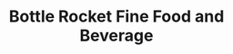 ---
layout: place
title: "Bottle Rocket Fine Food and Beverage"
permalink: /georgia/atlanta/bottle-rocket-fine-food-and-beverage.html
stateAbbr: GA
stateName: Georgia
cityName: Atlanta
seo:
  name: "Bottle Rocket Fine Food and Beverage"
  type: Restaurant
  links: http://www.bottlerocketatl.com/
description: "Trendy hangout offering sushi & Japanese-American–fusion dishes, plus creative cocktails. Bottle Rocket Fine Food and Beverage serves delicious sushi in Atlanta, Georgia. Try fresh Japanese dishes for a great dining experience. Available for takeout, delivery, and dinner."
place_id: ChIJJQEcinkD9YgRw46X2vrQ7rA
photos:
  - name: >-
      places/ChIJJQEcinkD9YgRw46X2vrQ7rA/photos/AeeoHcLj8qfSUVWrMYctnafISv2pLaekmMxQPu2-s1tRsKEvQTvAuFPlMzJOiDE2Fj-MgFBUqt3uLr6x2a5qeLjanMsgPDGS9z_IsaszO6hbKSrGlx_Qy3VqjT1ocIkIC36pChvzJyz7T8KTygnzacMAgm0HBgolzizQdo70l1htr5PhMOU2YnW-Tm12pj6m8GekpAFFiLST2XOFHmemPr1eimrRnllPaxp0acw8ZSwscOD52T3rC38TOwL8cGYjeqKn5rtfIOfl7jSWKEWsEpD0oFhk7b6XUtpbZdivdHuPe1_L3A
    widthPx: 1020
    heightPx: 400
    authorAttributions:
      - displayName: Bottle Rocket Fine Food and Beverage
        uri: https://maps.google.com/maps/contrib/117034873783845675454
        photoUri: >-
          https://lh3.googleusercontent.com/a-/ALV-UjXAjka7Nt_IxwKB8XH_gmD_oLB_IQUOf9TiAr8s2oUQv2HwIxI=s100-p-k-no-mo
    flagContentUri: >-
      https://www.google.com/local/imagery/report/?cb_client=maps_api_places.places_api&image_key=!1e10!2sAF1QipNCDLZ0Rpn2innozYrrOs1ZsTumWcyBpzBNM04M&hl=en-US
    googleMapsUri: >-
      https://www.google.com/maps/place//data=!3m4!1e2!3m2!1sAF1QipNCDLZ0Rpn2innozYrrOs1ZsTumWcyBpzBNM04M!2e10!4m2!3m1!1s0x88f503798a1c0125:0xb0eed0fada978ec3
  - name: >-
      places/ChIJJQEcinkD9YgRw46X2vrQ7rA/photos/AeeoHcKIhidw9lk003Y2EPFPJx1pLOAKym6Nm_ZEvSRLDl_s-5UVL7cZQrqNT-yUkS5hNCYjBwDJN8LQ6mvIbmciUepcJk1rHKYrzgjCBnMHz6G11xrw5PSbDZbLpufwBNiCIFVZ9lOVf8d1iFKdoRpP7ecHm2akWNDeq-ops2vhdhzn2zKvOMgnDszHT1swr7DzmcDBcOx1mj7t_eeho1qCwmJnENKuolBMeqG8yUXQ0FEcz3dJH2NIS099ghMEYex2U0vAqyZfGfRYN7WZN6e_G8AJdJMznWh4QCgo-Gib21KVGQ
    widthPx: 1152
    heightPx: 2048
    authorAttributions:
      - displayName: Bottle Rocket Fine Food and Beverage
        uri: https://maps.google.com/maps/contrib/117034873783845675454
        photoUri: >-
          https://lh3.googleusercontent.com/a-/ALV-UjXAjka7Nt_IxwKB8XH_gmD_oLB_IQUOf9TiAr8s2oUQv2HwIxI=s100-p-k-no-mo
    flagContentUri: >-
      https://www.google.com/local/imagery/report/?cb_client=maps_api_places.places_api&image_key=!1e10!2sAF1QipNI2fSFeTcjW46KOioRfnsfcLJKNNxR51a_2Xzw&hl=en-US
    googleMapsUri: >-
      https://www.google.com/maps/place//data=!3m4!1e2!3m2!1sAF1QipNI2fSFeTcjW46KOioRfnsfcLJKNNxR51a_2Xzw!2e10!4m2!3m1!1s0x88f503798a1c0125:0xb0eed0fada978ec3
  - name: >-
      places/ChIJJQEcinkD9YgRw46X2vrQ7rA/photos/AeeoHcLqj2DNmdeFrlq_sP6YDIusbphnl--9385I4ONHeDicggoeo4PT8CDtdfQGs3_MiANWgyXLTtcreAEh_2-9Sdg4UooHRbFV59gyVOe29RcTvfoo0DZ2A9NuZTXE2Djw11KvQEZaBgfD689CYoJWkZoc_W4WycvGlFo0jdF2-y6BwGcxRuwB-zY-5d4nBzMZT5E5D1gTc4rkI3hZK_p8ng6gyP9OjQFj4FwWDXWwLaJ3hft1sI5vQQSOf2kWsyTV99YEq7-xA4SSqMQ4EAayGEc4pzQ6v9w__bD4znjYT2EOlnbknq7euLqNiFdz2Sk53U25rHW_PddF6t8T8LyLn06i054RnOPsIyZ8e3ohewOoTQvnRBTcCp63VV0SdqMb-Di2M-n5Y9rGtGCqNXBLWfcWFyA0EMuNd2jlrwHx8_36AA
    widthPx: 4624
    heightPx: 3468
    authorAttributions:
      - displayName: Cole Podany
        uri: https://maps.google.com/maps/contrib/115414921715434642306
        photoUri: >-
          https://lh3.googleusercontent.com/a-/ALV-UjUzMhsexBsRpe69QBEUgKqQLsB1_c--4yGV1LFfpR84on6V1b4G=s100-p-k-no-mo
    flagContentUri: >-
      https://www.google.com/local/imagery/report/?cb_client=maps_api_places.places_api&image_key=!1e10!2sCIHM0ogKEICAgIDdoubnOg&hl=en-US
    googleMapsUri: >-
      https://www.google.com/maps/place//data=!3m4!1e2!3m2!1sCIHM0ogKEICAgIDdoubnOg!2e10!4m2!3m1!1s0x88f503798a1c0125:0xb0eed0fada978ec3
  - name: >-
      places/ChIJJQEcinkD9YgRw46X2vrQ7rA/photos/AeeoHcKM06dTGey1wJ7w7vukhidURuQWQMnFGaV21K3cckvMHPGOCqlsAc0lkE6hKbbDa46gnBmseonKJtdpoP24QGGdlyTDh8BimQPeS6qyvujgqftq_GYFBzg0lW1Mm0nFCDmkBuz7ntQal2k4RmmiUUEBdCYERuz7kuwKEY1uHx9Dz47xv28ikoNm059fP633-Sfd6Fp8jnmMjkJXOBcvOdh-iySy7NvZtkvfW-pbQSusp5JDhvIH9Gnhr08CtWR0M5mLbxf3ppMGJeDIx-DB0WbEWtfQAwzxZADMVpfuxX_WChtg5tHj-2I0dw9ilE2NGZdX0ieSpdGUm841cHtNdjRNWaZJwlL0XfiJyzrwcGtTySapAcRzIKVdm7M4APeODWYzfd96dcFFRBVFp4QZomufXTNajb4tcmTssFi3MX8
    widthPx: 3455
    heightPx: 2592
    authorAttributions:
      - displayName: Kerith Powell
        uri: https://maps.google.com/maps/contrib/103781910666859513258
        photoUri: >-
          https://lh3.googleusercontent.com/a-/ALV-UjXx7iD7CgxlS1Kaz_7oz-k7lZP_RIKtrTVICfu8u2buhGxIkGwGPQ=s100-p-k-no-mo
    flagContentUri: >-
      https://www.google.com/local/imagery/report/?cb_client=maps_api_places.places_api&image_key=!1e10!2sCIHM0ogKEICAgIDTu7Lleg&hl=en-US
    googleMapsUri: >-
      https://www.google.com/maps/place//data=!3m4!1e2!3m2!1sCIHM0ogKEICAgIDTu7Lleg!2e10!4m2!3m1!1s0x88f503798a1c0125:0xb0eed0fada978ec3
  - name: >-
      places/ChIJJQEcinkD9YgRw46X2vrQ7rA/photos/AeeoHcLaWGSfcWWReEEjMcKVurbB-hjaLRb8qfXAE7Sx59oF8hxy59oEgdta8mYAgnifA_2-cXuGq6lzW0leFnUwb-Nl0TSRyFu4ZGhRJ14rHZWn-mpCV4M_ff9cNZ7dCrzUfq9CUJW4dLX4iIrZ_tB9gENinsGDUVcfIYH-Mqod7A-yNWeJAPIJ3SD4mf2pjQkXc3R2LsYq5m2DJ2DnlVMyr0L2Ln42ybR8kXml975Jexajfve29z-U5g537_ei9OIuWCMKRG6TnARqPKWsY27BS14oRWoIrUtqWqZwBVgy1JH1tHSNQLJ83Qv6oRPou_qIeEyxgwQPjsoCfHPkox6_qGWnh_5X6JcqZXRgQlrzCnplJu0mR1t9bD3MOPUjzn76hDjoIpZ9iAfjcoEmzkLrUCGCSgGItmZEW6N5uEGbRi_Ztw
    widthPx: 3594
    heightPx: 3024
    authorAttributions:
      - displayName: Leia Ali
        uri: https://maps.google.com/maps/contrib/108303612018107847119
        photoUri: >-
          https://lh3.googleusercontent.com/a-/ALV-UjX8zDiGA_4oTkTu1G-AgcMQsUChLACbP0Hbmt5SBozsFis_SbPapg=s100-p-k-no-mo
    flagContentUri: >-
      https://www.google.com/local/imagery/report/?cb_client=maps_api_places.places_api&image_key=!1e10!2sCIHM0ogKEICAgICjhdSlbQ&hl=en-US
    googleMapsUri: >-
      https://www.google.com/maps/place//data=!3m4!1e2!3m2!1sCIHM0ogKEICAgICjhdSlbQ!2e10!4m2!3m1!1s0x88f503798a1c0125:0xb0eed0fada978ec3
  - name: >-
      places/ChIJJQEcinkD9YgRw46X2vrQ7rA/photos/AeeoHcKcMbKUtz-CrC60XKn-46s9RrMbCDvHYQHe4x1vSmuoSDV2xhcxoB6q_g3-46Egc5vhQc0W45POZAV1sqAS1aNKfzTqSrofITFIS_wpALUankznue_X7kfH67dFUDNZL9aoTqJLQHNWJ2vYb8LHe2viZsAGpDY94j0XKVPl0Fvd4xAs9bhcbsuJxARtpPoafpr_dHpI82Jkr_2aRZlWBnNdOETWG4XfWGr_FmO4Lp5yBc8ao-Nyh-coODWSB3cQu3CB0vajugWo167Q0Jpf0w5ow_lHlFFrveB7Tx4ngH92mK_oUpamxu1tw7f6nrJBbu_eG_q7fcUflm3YuZ_4kwQItVJ0tdr_cEe2e0NLboU1q3hlYc2JyVb2RkhFC66GYVsofIY0APjarghlCouf3cMlmPUk8rWCesyhWILpHBKgkayB
    widthPx: 1944
    heightPx: 2592
    authorAttributions:
      - displayName: Crisco Luv
        uri: https://maps.google.com/maps/contrib/104274461719042064576
        photoUri: >-
          https://lh3.googleusercontent.com/a-/ALV-UjWiC1A3Xj1PB5CtQ3_08eanAM49Yu-4eokd41GnIfzcFyABNjXBzQ=s100-p-k-no-mo
    flagContentUri: >-
      https://www.google.com/local/imagery/report/?cb_client=maps_api_places.places_api&image_key=!1e10!2sCIHM0ogKEICAgICL3fvC0gE&hl=en-US
    googleMapsUri: >-
      https://www.google.com/maps/place//data=!3m4!1e2!3m2!1sCIHM0ogKEICAgICL3fvC0gE!2e10!4m2!3m1!1s0x88f503798a1c0125:0xb0eed0fada978ec3
  - name: >-
      places/ChIJJQEcinkD9YgRw46X2vrQ7rA/photos/AeeoHcKyw4fLUqygKDok_sDcMzsT6Dngt9_zBo9MEsKOlZB7PngXvCDc5EaUxv4ZUYbn5c3FXH5Kd4DQ9_e4cKgjaek1U7dpQ0xzgli0NtPeenuEVyzYyvB9sOVRVyK-NXxLBvSdj3F6FtWlRJfMxUpR4vhN0A5uaY-zV-m-Unc9oh3eHFMyEA2mV-JNjYNTrm45fbQjiANbAvfTiucufCBTsDV27Hi6uAjBaxltMGhsTZQ2FbBciW8mvtuTFERyerkzDErBKUQJXmZaQB14oKanqqNxC4-X4J9ypOWtFyEbZsnqidl0DiSAp8mVc09huC7nMDHsZkDon1TS-6g8FX3IqsmZSt7vI2S1BrAwlUUO_LR2ZwHCg-FDNTN5yiKso-3JW9phLNsstqpuhgT12iawI_CcDLyHZTMAOvJvxBdwGto
    widthPx: 3149
    heightPx: 4800
    authorAttributions:
      - displayName: Will Stone
        uri: https://maps.google.com/maps/contrib/101218708163776257492
        photoUri: >-
          https://lh3.googleusercontent.com/a-/ALV-UjWfakaFx1hOeq4-y7wTKJV2xBUMdvvBWYwbVOPE-syySthegKWF=s100-p-k-no-mo
    flagContentUri: >-
      https://www.google.com/local/imagery/report/?cb_client=maps_api_places.places_api&image_key=!1e10!2sCIHM0ogKEICAgICztvKISA&hl=en-US
    googleMapsUri: >-
      https://www.google.com/maps/place//data=!3m4!1e2!3m2!1sCIHM0ogKEICAgICztvKISA!2e10!4m2!3m1!1s0x88f503798a1c0125:0xb0eed0fada978ec3
  - name: >-
      places/ChIJJQEcinkD9YgRw46X2vrQ7rA/photos/AeeoHcLFEswJvcNPW4Zc2_BvQtw3CGEDCDafrgY9N-4p4wCCrTqjkllgC9ytVGjScAwAISDWLM4p6uRwqaCpyTWH05sOYvlVHYyCw9-x_xEZLcivUX-KX7utUK_XG_86ZSZHx6ZguoPLSwfG7f-ExNzWTdQ21DoGRzpZL2JD12A2ujWA9DpoI1uP2HXjc0toF12OSJCmUHmNmNWxxHoO9iCNFXZB3Cv0DLxqgs3Un3Jccf2OLWeqODOlEmtscikDZ2DD52dxofR0nQUqPz-PcJ7KS5iJJXjlZemNnwWZY-_uebTlIV-QpBVxL2oMI9ATXRIpvCPIIrEtQ7eE_W8ppYUD4yL9q3EMMUKT5y3cizazoE83UAbJcZq7Gt7QdY9z9biMmdGrSExfKb_gWJZMlJeDgb0EnrAiZI6PFCUMgTp5qTKgcJc
    widthPx: 3072
    heightPx: 4080
    authorAttributions:
      - displayName: Teddy Sanchez
        uri: https://maps.google.com/maps/contrib/102825272874342154326
        photoUri: >-
          https://lh3.googleusercontent.com/a-/ALV-UjWaenjA5BNFwquwVRGMrfDazdFyWomS32TS938pZEzxX9bZlNDqmg=s100-p-k-no-mo
    flagContentUri: >-
      https://www.google.com/local/imagery/report/?cb_client=maps_api_places.places_api&image_key=!1e10!2sCIHM0ogKEICAgICxjP65twE&hl=en-US
    googleMapsUri: >-
      https://www.google.com/maps/place//data=!3m4!1e2!3m2!1sCIHM0ogKEICAgICxjP65twE!2e10!4m2!3m1!1s0x88f503798a1c0125:0xb0eed0fada978ec3
  - name: >-
      places/ChIJJQEcinkD9YgRw46X2vrQ7rA/photos/AeeoHcJk7rrBGqzIUkKqUMbtVjaZbPiYhrFu98-Tt_kgZQmd2niHQz8OsBnpmsycWLsBL9N92wCwLtN803TVL0xNd0D4JS9aeLCqJ0nxqdlw8oSNggBN6rdt__yhmV9RLDMjBT4sfxTc9tRjj83Rn8tqxrWw13eMVL5wK2L1fbUYJ7taD9uk28IuDa4NvxC7-c-QZQxfQyUnt-5QKHQu5hWbtRb0GSdVT3u7LhvfphXCF8RgyuElcY8DZb_VWNt50_iRgdBXz7DuK5zOPMVnXPzT70jNMIWTvFWjY_FShd93vOywxA335xIM7nXrMXUWzSG_XagCK_z8tv0rynaPfjsVFao1DeAg-AjzeSmTXfymk0cAEEaLy-9PQWGRSIEpsmmMHJphSXtR8ixdkIBSPJ55_F88H-iTe2X9-71LCEbedixuhQ
    widthPx: 3024
    heightPx: 4032
    authorAttributions:
      - displayName: Elijah Israel-Watkins
        uri: https://maps.google.com/maps/contrib/115969361963101337378
        photoUri: >-
          https://lh3.googleusercontent.com/a-/ALV-UjWsaxlJEvmhDjqtKTkQM0mB3dxIk_PpUE8XCQXeIsAr_YuCYtzv0g=s100-p-k-no-mo
    flagContentUri: >-
      https://www.google.com/local/imagery/report/?cb_client=maps_api_places.places_api&image_key=!1e10!2sCIHM0ogKEICAgIC4hrLuNA&hl=en-US
    googleMapsUri: >-
      https://www.google.com/maps/place//data=!3m4!1e2!3m2!1sCIHM0ogKEICAgIC4hrLuNA!2e10!4m2!3m1!1s0x88f503798a1c0125:0xb0eed0fada978ec3
  - name: >-
      places/ChIJJQEcinkD9YgRw46X2vrQ7rA/photos/AeeoHcJx6Z47DkoamafDWBQfzfO3pOIYAe5Z2k-c-8Sys49Np7hh09drpe9OUdRXREGK-smqiR46VJertbG7Hy49jGf5Isw46Rk0BGbdxTPcR4h-IaFOjVt2FkSABB0bRl3zavnXOiGENNRyWOUOs3mzM9oVz-jSB3TD9zCwJrKSjcbJJuCk3Fp44Zl4BXSNuR2lPD9AqR9KNRp6YnFgMIoT9fz_cKBsrmeIS5BlB5QdQfGAk6I9WbM3CG9xKhgRCtYrz8XevmJu51f_zy_lGXrwxSfGo7SNAFNtcTUoPT-1Fi6dxV85T8jYLUBGjWSQJ0O-KyED8IUISOETcZV4gBEeyDGFipl3dtDhuVh5rCbDv90p_l2LpxJnm9PYtnSgi3yIiZczcTwc93Pkn_1XcTQKFZxotRw6JIzmdnnsQKFGE9A
    widthPx: 3024
    heightPx: 4032
    authorAttributions:
      - displayName: Flathead Mike
        uri: https://maps.google.com/maps/contrib/103506432724286831796
        photoUri: >-
          https://lh3.googleusercontent.com/a-/ALV-UjU0Cyple4fYbJc31oE2reqh1FN7OeUCufbE9_vszmGD2MJyH0gD7A=s100-p-k-no-mo
    flagContentUri: >-
      https://www.google.com/local/imagery/report/?cb_client=maps_api_places.places_api&image_key=!1e10!2sCIHM0ogKEICAgICeqvmycA&hl=en-US
    googleMapsUri: >-
      https://www.google.com/maps/place//data=!3m4!1e2!3m2!1sCIHM0ogKEICAgICeqvmycA!2e10!4m2!3m1!1s0x88f503798a1c0125:0xb0eed0fada978ec3
address: 180 Walker St SW, Atlanta, GA 30313, USA
street: 180 Walker St SW
city: Atlanta
state: GA
zip: '30313'
country: USA
neighborhood: Downtown Atlanta
latitude: '33.749531'
longitude: '-84.400797'
accessibility_options:
  wheelchairAccessibleParking: true
  wheelchairAccessibleEntrance: true
  wheelchairAccessibleRestroom: true
  wheelchairAccessibleSeating: true
business_status: OPERATIONAL
name: Bottle Rocket Fine Food and Beverage
google_maps_links:
  directionsUri: >-
    https://www.google.com/maps/dir//''/data=!4m7!4m6!1m1!4e2!1m2!1m1!1s0x88f503798a1c0125:0xb0eed0fada978ec3!3e0
  placeUri: https://maps.google.com/?cid=12749357370960219843
  writeAReviewUri: >-
    https://www.google.com/maps/place//data=!4m3!3m2!1s0x88f503798a1c0125:0xb0eed0fada978ec3!12e1
  reviewsUri: >-
    https://www.google.com/maps/place//data=!4m4!3m3!1s0x88f503798a1c0125:0xb0eed0fada978ec3!9m1!1b1
  photosUri: >-
    https://www.google.com/maps/place//data=!4m3!3m2!1s0x88f503798a1c0125:0xb0eed0fada978ec3!10e5
primary_type: Sushi Restaurant
opening_hours:
  regular: null
  current: null
secondary_opening_hours:
  regular:
    weekdayDescriptions: null
    type: null
  current:
    weekdayDescriptions: null
    type: null
phone: (404) 574-5680
price_level: PRICE_LEVEL_MODERATE
price_range: null
rating: '4.5'
rating_count: 0
website: http://www.bottlerocketatl.com/
reviews:
  - name: >-
      places/ChIJJQEcinkD9YgRw46X2vrQ7rA/reviews/ChZDSUhNMG9nS0VJQ0FnTUN3cGR1aUlREAE
    relativePublishTimeDescription: 3 weeks ago
    rating: 5
    text:
      text: >-
        We decided to walk from Hard Rock Hotel and this place looked quaint and
        fun. We were greeted by Kia and then we stayed for the entire evening.
        The food was good, the drinks were delish (loved lucky Buddha
        beer-recommended by a local), and absolutely enjoyed the neighborhood
        vibe. Kia was perfect and friendly! Stop by this place to grab a bite to
        eat and meet some great people! ❤️
      languageCode: en
    originalText:
      text: >-
        We decided to walk from Hard Rock Hotel and this place looked quaint and
        fun. We were greeted by Kia and then we stayed for the entire evening.
        The food was good, the drinks were delish (loved lucky Buddha
        beer-recommended by a local), and absolutely enjoyed the neighborhood
        vibe. Kia was perfect and friendly! Stop by this place to grab a bite to
        eat and meet some great people! ❤️
      languageCode: en
    authorAttribution:
      displayName: Heather Hays
      uri: https://www.google.com/maps/contrib/116360508997491257968/reviews
      photoUri: >-
        https://lh3.googleusercontent.com/a/ACg8ocKkC5v7OQxpV8i39tKDsxFE4o7zYzVat-9u2IXWKZ08mcEoYQ=s128-c0x00000000-cc-rp-mo
    publishTime: '2025-03-20T04:44:57.743353Z'
    flagContentUri: >-
      https://www.google.com/local/review/rap/report?postId=ChZDSUhNMG9nS0VJQ0FnTUN3cGR1aUlREAE&d=17924085&t=1
    googleMapsUri: >-
      https://www.google.com/maps/reviews/data=!4m6!14m5!1m4!2m3!1sChZDSUhNMG9nS0VJQ0FnTUN3cGR1aUlREAE!2m1!1s0x88f503798a1c0125:0xb0eed0fada978ec3
  - name: >-
      places/ChIJJQEcinkD9YgRw46X2vrQ7rA/reviews/ChZDSUhNMG9nS0VJQ0FnTURnbHJpdE5REAE
    relativePublishTimeDescription: a month ago
    rating: 1
    text:
      text: >-
        The food was cool. I enjoyed my bubble gum sushi roll and sprite. But
        the server/bartender that boasts about being there from Saturday to
        Tuesday, was so rude to my friend and I. As soon as we sat down, we were
        rushed to select an item, followed by very clear body language that
        indicated annoyance and/or agitation. It was odd because the
        server/bartender was so pleasant to every other customer. Just not two
        black women at the bar. If you want to spend money on parking, food, and
        unnecessarily cold service - this is the place to be. 0 out of 10. Never
        again.
      languageCode: en
    originalText:
      text: >-
        The food was cool. I enjoyed my bubble gum sushi roll and sprite. But
        the server/bartender that boasts about being there from Saturday to
        Tuesday, was so rude to my friend and I. As soon as we sat down, we were
        rushed to select an item, followed by very clear body language that
        indicated annoyance and/or agitation. It was odd because the
        server/bartender was so pleasant to every other customer. Just not two
        black women at the bar. If you want to spend money on parking, food, and
        unnecessarily cold service - this is the place to be. 0 out of 10. Never
        again.
      languageCode: en
    authorAttribution:
      displayName: Alissa
      uri: https://www.google.com/maps/contrib/106580522527704617860/reviews
      photoUri: >-
        https://lh3.googleusercontent.com/a/ACg8ocJJnnfZogOMOZmogGoGRu1HtlVWLVMj6sTR5RExRymiKpzdz7o=s128-c0x00000000-cc-rp-mo-ba3
    publishTime: '2025-02-24T13:23:58.388055Z'
    flagContentUri: >-
      https://www.google.com/local/review/rap/report?postId=ChZDSUhNMG9nS0VJQ0FnTURnbHJpdE5REAE&d=17924085&t=1
    googleMapsUri: >-
      https://www.google.com/maps/reviews/data=!4m6!14m5!1m4!2m3!1sChZDSUhNMG9nS0VJQ0FnTURnbHJpdE5REAE!2m1!1s0x88f503798a1c0125:0xb0eed0fada978ec3
  - name: >-
      places/ChIJJQEcinkD9YgRw46X2vrQ7rA/reviews/ChZDSUhNMG9nS0VJQ0FnSUNMM2Z2Q0VnEAE
    relativePublishTimeDescription: 9 months ago
    rating: 2
    text:
      text: >-
        Great wait  staff! The fish is decent. The rice had me close to sending
        it all back to the kitchen. It was overcooked and didn't hold form well
        and had me doubting it's freshness. Their Palermo was crafted well. The
        Telepathy martini is spiked fruit punch. A combo we ordered magically
        cost $5 more than it was on the menu. If you're dying for sushi and it's
        convenient, I think their sashimi and rolls will scratch that itch, but
        it's not impressive. The sake was decent, but overpriced even by
        restaurant standards. It wouldn't take much for the kitchen to make it
        all great. Maybe it was an off day.
      languageCode: en
    originalText:
      text: >-
        Great wait  staff! The fish is decent. The rice had me close to sending
        it all back to the kitchen. It was overcooked and didn't hold form well
        and had me doubting it's freshness. Their Palermo was crafted well. The
        Telepathy martini is spiked fruit punch. A combo we ordered magically
        cost $5 more than it was on the menu. If you're dying for sushi and it's
        convenient, I think their sashimi and rolls will scratch that itch, but
        it's not impressive. The sake was decent, but overpriced even by
        restaurant standards. It wouldn't take much for the kitchen to make it
        all great. Maybe it was an off day.
      languageCode: en
    authorAttribution:
      displayName: Crisco Luv
      uri: https://www.google.com/maps/contrib/104274461719042064576/reviews
      photoUri: >-
        https://lh3.googleusercontent.com/a-/ALV-UjWiC1A3Xj1PB5CtQ3_08eanAM49Yu-4eokd41GnIfzcFyABNjXBzQ=s128-c0x00000000-cc-rp-mo-ba5
    publishTime: '2024-06-22T11:38:25.669810Z'
    flagContentUri: >-
      https://www.google.com/local/review/rap/report?postId=ChZDSUhNMG9nS0VJQ0FnSUNMM2Z2Q0VnEAE&d=17924085&t=1
    googleMapsUri: >-
      https://www.google.com/maps/reviews/data=!4m6!14m5!1m4!2m3!1sChZDSUhNMG9nS0VJQ0FnSUNMM2Z2Q0VnEAE!2m1!1s0x88f503798a1c0125:0xb0eed0fada978ec3
  - name: >-
      places/ChIJJQEcinkD9YgRw46X2vrQ7rA/reviews/ChZDSUhNMG9nS0VJQ0FnSUN6dHZLSWNBEAE
    relativePublishTimeDescription: 10 months ago
    rating: 5
    text:
      text: >-
        An excellent Sushi Bar that is short pleasant walk from the Convention
        Center


        Comfy atmosphere & a warm friendly staff


        Fare ranges from Pub Standards to quality Sashimi, Sushi Rolls, & Nigiri


        Our spicy Tuna Roll & Sashimi was prepared promptly & was *delicious*!


        They also make excellent cocktails 👌


        It is a family owned independent business with a regular local clientele


        We were so happy to have discovered Bottle Rocket and cannot wait to
        return 🫶


        Try it—You will not be disappointed!
      languageCode: en
    originalText:
      text: >-
        An excellent Sushi Bar that is short pleasant walk from the Convention
        Center


        Comfy atmosphere & a warm friendly staff


        Fare ranges from Pub Standards to quality Sashimi, Sushi Rolls, & Nigiri


        Our spicy Tuna Roll & Sashimi was prepared promptly & was *delicious*!


        They also make excellent cocktails 👌


        It is a family owned independent business with a regular local clientele


        We were so happy to have discovered Bottle Rocket and cannot wait to
        return 🫶


        Try it—You will not be disappointed!
      languageCode: en
    authorAttribution:
      displayName: Will Stone
      uri: https://www.google.com/maps/contrib/101218708163776257492/reviews
      photoUri: >-
        https://lh3.googleusercontent.com/a-/ALV-UjWfakaFx1hOeq4-y7wTKJV2xBUMdvvBWYwbVOPE-syySthegKWF=s128-c0x00000000-cc-rp-mo
    publishTime: '2024-06-13T05:03:36.597750Z'
    flagContentUri: >-
      https://www.google.com/local/review/rap/report?postId=ChZDSUhNMG9nS0VJQ0FnSUN6dHZLSWNBEAE&d=17924085&t=1
    googleMapsUri: >-
      https://www.google.com/maps/reviews/data=!4m6!14m5!1m4!2m3!1sChZDSUhNMG9nS0VJQ0FnSUN6dHZLSWNBEAE!2m1!1s0x88f503798a1c0125:0xb0eed0fada978ec3
  - name: >-
      places/ChIJJQEcinkD9YgRw46X2vrQ7rA/reviews/ChZDSUhNMG9nS0VJQ0FnSURkb29hS1FBEAE
    relativePublishTimeDescription: a year ago
    rating: 5
    text:
      text: >-
        Went here for Valentine's Day with my partner. Awesome little dive bar
        with a laid back atmosphere and super sweet staff. We got three sushi
        rolls and cocktails, and all were to die for. Our calamari appetizer was
        also genuinely the best calamari I've ever had. Definitely give this one
        a try!
      languageCode: en
    originalText:
      text: >-
        Went here for Valentine's Day with my partner. Awesome little dive bar
        with a laid back atmosphere and super sweet staff. We got three sushi
        rolls and cocktails, and all were to die for. Our calamari appetizer was
        also genuinely the best calamari I've ever had. Definitely give this one
        a try!
      languageCode: en
    authorAttribution:
      displayName: Cole Podany
      uri: https://www.google.com/maps/contrib/115414921715434642306/reviews
      photoUri: >-
        https://lh3.googleusercontent.com/a-/ALV-UjUzMhsexBsRpe69QBEUgKqQLsB1_c--4yGV1LFfpR84on6V1b4G=s128-c0x00000000-cc-rp-mo-ba3
    publishTime: '2024-02-22T02:50:16.184132Z'
    flagContentUri: >-
      https://www.google.com/local/review/rap/report?postId=ChZDSUhNMG9nS0VJQ0FnSURkb29hS1FBEAE&d=17924085&t=1
    googleMapsUri: >-
      https://www.google.com/maps/reviews/data=!4m6!14m5!1m4!2m3!1sChZDSUhNMG9nS0VJQ0FnSURkb29hS1FBEAE!2m1!1s0x88f503798a1c0125:0xb0eed0fada978ec3
parking_options:
  freeStreetParking: true
  paidStreetParking: true
payment_options:
  acceptsCreditCards: true
  acceptsDebitCards: true
  acceptsCashOnly: false
  acceptsNfc: true
allow_dogs: null
curbside_pickup: null
delivery: true
dine_in: true
good_for_children: true
good_for_groups: true
good_for_sports: true
live_music: false
menu_for_children: false
outdoor_seating: true
reservable: true
restroom: true
serves_beer: true
serves_breakfast: false
serves_brunch: false
serves_cocktails: true
serves_coffee: null
serves_dinner: true
serves_dessert: null
serves_lunch: false
serves_vegetarian_food: true
serves_wine: true
takeout: true
update_category: essentials
summary: >-
  Trendy hangout offering sushi & Japanese-American–fusion dishes, plus creative
  cocktails.

---